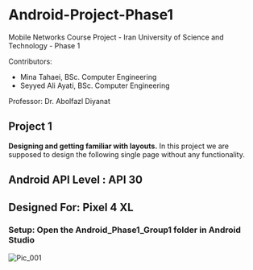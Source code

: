 # Android-Project-Phase1
Mobile Networks Course Project - Iran University of Science and Technology - Phase 1

Contributors:
* Mina Tahaei, BSc. Computer Engineering
* Seyyed Ali Ayati, BSc. Computer Engineering

Professor: Dr. Abolfazl Diyanat

## Project 1
**Designing and getting familiar with layouts.**
In this project we are supposed to design the following single page without any functionality.

## Android API Level : API 30

## Designed For: Pixel 4 XL

### Setup: Open the Android_Phase1_Group1 folder in Android Studio
![Pic_001](https://user-images.githubusercontent.com/35001360/111257610-b1888b00-8630-11eb-9a4e-652bb1bd7fbf.jpg)
